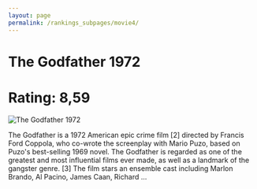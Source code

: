 ```yaml
---
layout: page
permalink: /rankings_subpages/movie4/
---
```

    
# The Godfather 1972
# Rating: 8,59
![The Godfather 1972](https://fwcdn.pl/fpo/10/89/1089/7196615_1.7.webp)


The Godfather is a 1972 American epic crime film [2] directed by Francis Ford Coppola, who co-wrote the screenplay with Mario Puzo, based on Puzo's best-selling 1969 novel. The Godfather is regarded as one of the greatest and most influential films ever made, as well as a landmark of the gangster genre. [3] The film stars an ensemble cast including Marlon Brando, Al Pacino, James Caan, Richard ...